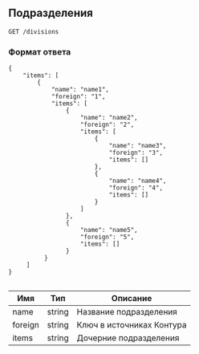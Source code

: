 ## Подразделения
`GET /divisions`

### Формат ответа
```
{
    "items": [
        {
            "name": "name1",
            "foreign": "1",
            "items": [
                {
                    "name": "name2",
                    "foreign": "2",
                    "items": [
                        {
                            "name": "name3",
                            "foreign": "3",
                            "items": []
                        },
                        {
                            "name": "name4",
                            "foreign": "4",
                            "items": []
                        }                        
                    ]
                },
                {
                    "name": "name5",
                    "foreign": "5",
                    "items": []
                }         
          }
     ]         
}
               
```
Имя | Тип | Описание
 --- | --- | ---
 name |  string | Название подразделения
 foreign | string | Ключ в источниках Контура
 items | string | Дочерние подразделения
